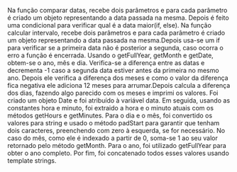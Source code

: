 Na função comparar datas, recebe dois parâmetros e para cada parâmetro é criado um objeto representando a data passada na mesma. Depois é feito uma condicional para verificar qual é a data maior(if, else).
Na função calcular intervalo, recebe dois parâmetros e para cada parâmetro é criado um objeto representando a data passada na mesma.Depois usa-se um if para verificar se a primeira data não é posterior a segunda, 
caso ocorra o erro a função é encerrada.
Usando o getFullYear, getMonth e getDate, obtem-se o ano, mês e dia. Verifica-se a diferença entre as datas e decrementa -1 caso a segunda data estiver antes da primeira no mesmo ano.
Depois ele verifica a diferença dos meses e como o valor da diferença fica negativa ele adiciona 12 meses para arrumar.Depois calcula a diferença dos dias, fazendo algo parecido com os meses e imprimi os valores.
Foi criado um objeto Date e foi atribuído à variável data. Em seguida, usando as constantes hora e minuto, foi extraido a hora e o minuto atuais com os métodos getHours e getMinutes. Para o dia e o mês, 
foi convertido os valores para string e usado o método padStart para garantir que tenham dois caracteres, preenchendo com zero à esquerda, se for necessário. No caso do mês, como ele é indexado a partir de 0, 
soma-se 1 ao seu valor retornado pelo método getMonth. Para o ano, foi utilizado getFullYear para obter o ano completo. Por fim, foi concatenado todos esses valores usando template strings.


